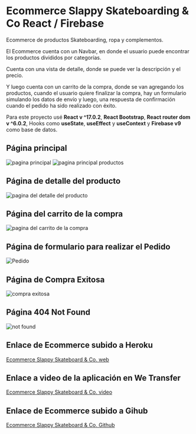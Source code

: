 # Ecommerce Slappy Skateboarding & Co React / Firebase

Ecommerce de productos Skateboarding, ropa y complementos.

El Ecommerce cuenta con un Navbar, en donde el usuario puede encontrar los productos divididos por categorías.

Cuenta con una vista de detalle, donde se puede ver la descripción y el precio.

Y luego cuenta con un carrito de la compra, donde se van agregando los productos, cuando el usuario quiere finalizar la compra, hay un formulario simulando los datos de envío y luego, una respuesta de confirmación cuando el pedido ha sido realizado con éxito.

Para este proyecto usé **React v ^17.0.2**,  **React Bootstrap**, **React router dom v ^6.0.2**, Hooks como **useState**, **useEffect** y **useContext** y **Firebase v9** como base de datos.

## Página principal
![pagina principal](https://i.ibb.co/RgGzyqz/React-App.png)
![pagina principal productos](https://i.ibb.co/HVFGTpr/React-App-1.png)
## Página de detalle del producto
![pagina del detalle del producto](https://i.ibb.co/zRy1s0X/React-App-2.png)
## Página del carrito de la compra
![pagina del carrito de la compra](https://i.ibb.co/K52cWtZ/React-App-3.png)
## Página de formulario para realizar el Pedido
![Pedido](https://i.ibb.co/CnNSbRp/React-App-4.png)
## Página de Compra Exitosa
![compra exitosa](https://i.ibb.co/SXprckx/React-App-5.png)
## Página 404 Not Found
![not found](https://i.ibb.co/FYt5MG9/React-App-6.png)

## Enlace de Ecommerce subido a **Heroku**
[Ecommerce Slappy Skateboard & Co. web]()

## Enlace a video de la aplicación en **We Transfer**
[Ecommerce Slappy Skateboard & Co. video](https://wetransfer.com/downloads/c28ba6df241a7b6f219c5bae7e0a439820211215145531/edf48938d0777b648634d38bef1d13ab20211215145531/dcc34f)

## Enlace de Ecommerce subido a **Gihub**
[Ecommerce Slappy Skateboard & Co. Github]()